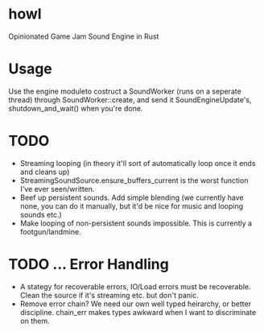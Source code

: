 # howl
Opinionated Game Jam Sound Engine in Rust

# Usage
Use the engine moduleto costruct a SoundWorker (runs on a seperate thread) through SoundWorker::create, and send it SoundEngineUpdate's, shutdown_and_wait() when you're done.

# TODO
- Streaming looping (in theory it'll sort of automatically loop once it ends and cleans up)
- StreamingSoundSource.ensure_buffers_current is the worst function I've ever seen/written.
- Beef up persistent sounds. Add simple blending (we currently have none, you can do it manually, but it'd be nice for music and looping sounds etc.)
- Make looping of non-persistent sounds impossible. This is currently a footgun/landmine.

# TODO ... Error Handling
- A stategy for recoverable errors, IO/Load errors must be recoverable. Clean the source if it's streaming etc. but don't panic.
- Remove error chain? We need our own well typed heirarchy, or better discipline. chain_err makes types awkward when I want to discriminate on them.

